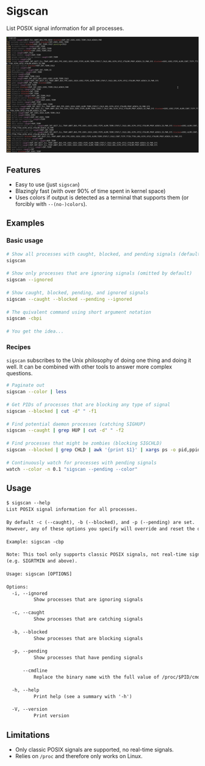 # Sigscan

List POSIX signal information for all processes.

![sigscan screenshot](.images/sigscan-screenshot.png)

## Features

* Easy to use (just `sigscan`)
* Blazingly fast (with over 90% of time spent in kernel space)
* Uses colors if output is detected as a terminal that supports them (or forcibly with `--(no-)colors`).

## Examples

### Basic usage

```bash
# Show all processes with caught, blocked, and pending signals (default)
sigscan

# Show only processes that are ignoring signals (omitted by default)
sigscan --ignored

# Show caught, blocked, pending, and ignored signals
sigscan --caught --blocked --pending --ignored

# The quivalent command using short argument notation
sigscan -cbpi

# You get the idea...
```

### Recipes

`sigscan` subscribes to the Unix philosophy of doing one thing and doing it well. It can be combined with other tools to answer more complex questions.

```bash
# Paginate out 
sigscan --color | less

# Get PIDs of processes that are blocking any type of signal
sigscan --blocked | cut -d" " -f1

# Find potential daemon processes (catching SIGHUP)
sigscan --caught | grep HUP | cut -d" " -f2

# Find processes that might be zombies (blocking SIGCHLD)
sigscan --blocked | grep CHLD | awk '{print $1}' | xargs ps -o pid,ppid,state,cmd

# Continuously watch for processes with pending signals
watch --color -n 0.1 "sigscan --pending --color"
```

## Usage

```txt
$ sigscan --help
List POSIX signal information for all processes.

By default -c (--caught), -b (--blocked), and -p (--pending) are set.
However, any of these options you specify will override and reset the defaults.

Example: sigscan -cbp

Note: This tool only supports classic POSIX signals, not real-time signals
(e.g. SIGRTMIN and above).

Usage: sigscan [OPTIONS]

Options:
  -i, --ignored
          Show processes that are ignoring signals

  -c, --caught
          Show processes that are catching signals

  -b, --blocked
          Show processes that are blocking signals

  -p, --pending
          Show processes that have pending signals

      --cmdline
          Replace the binary name with the full value of /proc/$PID/cmdline surrounded by quotes

  -h, --help
          Print help (see a summary with '-h')

  -V, --version
          Print version
```

## Limitations

* Only classic POSIX signals are supported, no real-time signals.
* Relies on `/proc` and therefore only works on Linux.
